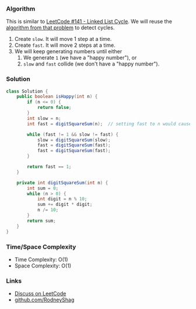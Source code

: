 ### Algorithm

This is similar to [LeetCode #141 - Linked List Cycle](https://leetcode.com/problems/linked-list-cycle). We will reuse the [algorithm from that problem](https://github.com/RodneyShag/LeetCode_solutions/blob/master/Solutions/Linked%20List%20Cycle.md) to detect cycles.

1. Create `slow`. It will move 1 step  at a time.
1. Create `fast`. It will move 2 steps at a time.
1. We will keep generating numbers until either
    1. We generate `1` (we have a "happy number"), or
    1. `slow` and `fast` collide (we don't have a "happy number").

### Solution

```java
class Solution {
    public boolean isHappy(int n) {
        if (n <= 0) {
            return false;
        }
        int slow = n;
        int fast = digitSquareSum(n);  // setting fast to n would cause an immediate `slow == fast` collision

        while (fast != 1 && slow != fast) {
            slow = digitSquareSum(slow);
            fast = digitSquareSum(fast);
            fast = digitSquareSum(fast);
        }

        return fast == 1;
    }

    private int digitSquareSum(int n) {
        int sum = 0;
        while (n > 0) {
            int digit = n % 10;
            sum += digit * digit;
            n /= 10;
        }
        return sum;
    }
}
```

### Time/Space Complexity

-  Time Complexity: O(1)
- Space Complexity: O(1)

### Links

- [Discuss on LeetCode](https://leetcode.com/problems/happy-number/discuss/451908)
- [github.com/RodneyShag](https://github.com/RodneyShag)
